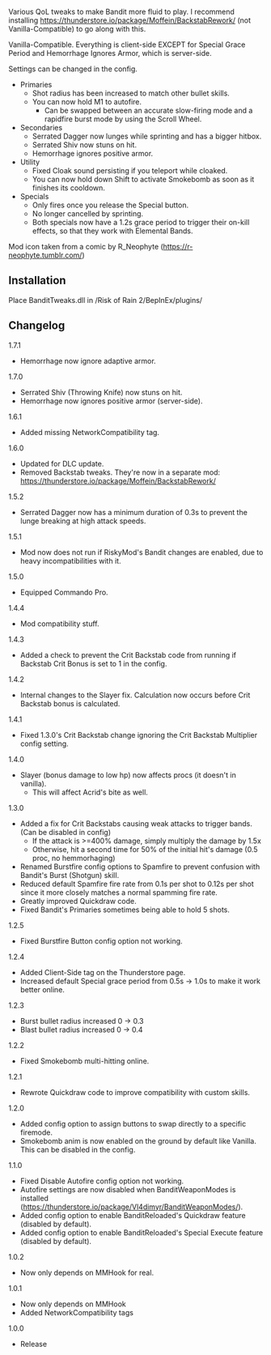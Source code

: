 Various QoL tweaks to make Bandit more fluid to play.
I recommend installing https://thunderstore.io/package/Moffein/BackstabRework/ (not Vanilla-Compatible) to go along with this.

Vanilla-Compatible.
Everything is client-side EXCEPT for Special Grace Period and Hemorrhage Ignores Armor, which is server-side.

Settings can be changed in the config.

- Primaries
	- Shot radius has been increased to match other bullet skills.
	- You can now hold M1 to autofire.
		- Can be swapped between an accurate slow-firing mode and a rapidfire burst mode by using the Scroll Wheel.
- Secondaries
	- Serrated Dagger now lunges while sprinting and has a bigger hitbox.
	- Serrated Shiv now stuns on hit.
	- Hemorrhage ignores positive armor.
- Utility
	- Fixed Cloak sound persisting if you teleport while cloaked.
	- You can now hold down Shift to activate Smokebomb as soon as it finishes its cooldown.
- Specials
	- Only fires once you release the Special button.
	- No longer cancelled by sprinting.
	- Both specials now have a 1.2s grace period to trigger their on-kill effects, so that they work with Elemental Bands.
	
Mod icon taken from a comic by R_Neophyte (https://r-neophyte.tumblr.com/)

## Installation
Place BanditTweaks.dll in /Risk of Rain 2/BepInEx/plugins/

## Changelog

1.7.1

- Hemorrhage now ignore adaptive armor.

1.7.0

- Serrated Shiv (Throwing Knife) now stuns on hit.
- Hemorrhage now ignores positive armor (server-side).

1.6.1

- Added missing NetworkCompatibility tag.

1.6.0

- Updated for DLC update.
- Removed Backstab tweaks. They're now in a separate mod: https://thunderstore.io/package/Moffein/BackstabRework/

1.5.2

- Serrated Dagger now has a minimum duration of 0.3s to prevent the lunge breaking at high attack speeds.

1.5.1

- Mod now does not run if RiskyMod's Bandit changes are enabled, due to heavy incompatibilities with it.

1.5.0

- Equipped Commando Pro.

1.4.4

- Mod compatibility stuff.

1.4.3

- Added a check to prevent the Crit Backstab code from running if Backstab Crit Bonus is set to 1 in the config.

1.4.2

- Internal changes to the Slayer fix. Calculation now occurs before Crit Backstab bonus is calculated.

1.4.1

- Fixed 1.3.0's Crit Backstab change ignoring the Crit Backstab Multiplier config setting.

1.4.0

- Slayer (bonus damage to low hp) now affects procs (it doesn't in vanilla).
	- This will affect Acrid's bite as well.

1.3.0

- Added a fix for Crit Backstabs causing weak attacks to trigger bands. (Can be disabled in config)
	- If the attack is >=400% damage, simply multiply the damage by 1.5x
	- Otherwise, hit a second time for 50% of the initial hit's damage (0.5 proc, no hemmorhaging)
- Renamed Burstfire config options to Spamfire to prevent confusion with Bandit's Burst (Shotgun) skill.
- Reduced default Spamfire fire rate from 0.1s per shot to 0.12s per shot since it more closely matches a normal spamming fire rate.
- Greatly improved Quickdraw code.
- Fixed Bandit's Primaries sometimes being able to hold 5 shots.

1.2.5

- Fixed Burstfire Button config option not working.

1.2.4

- Added Client-Side tag on the Thunderstore page.
- Increased default Special grace period from 0.5s -> 1.0s to make it work better online.

1.2.3

- Burst bullet radius increased 0 -> 0.3
- Blast bullet radius increased 0 -> 0.4

1.2.2

- Fixed Smokebomb multi-hitting online.

1.2.1

- Rewrote Quickdraw code to improve compatibility with custom skills.

1.2.0

- Added config option to assign buttons to swap directly to a specific firemode.
- Smokebomb anim is now enabled on the ground by default like Vanilla. This can be disabled in the config.

1.1.0

- Fixed Disable Autofire config option not working.
- Autofire settings are now disabled when BanditWeaponModes is installed (https://thunderstore.io/package/Vl4dimyr/BanditWeaponModes/).
- Added config option to enable BanditReloaded's Quickdraw feature (disabled by default).
- Added config option to enable BanditReloaded's Special Execute feature (disabled by default).

1.0.2

- Now only depends on MMHook for real.

1.0.1

- Now only depends on MMHook
- Added NetworkCompatibility tags

1.0.0

- Release